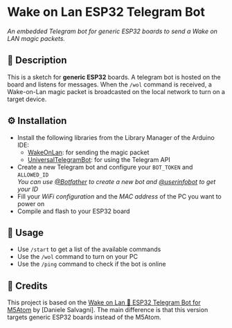 # Wake on Lan ESP32 Telegram Bot

_An embedded Telegram bot for generic ESP32 boards to send a Wake on LAN magic packets._

## 📄 Description
This is a sketch for **generic ESP32** boards. A telegram bot is hosted on the board and listens for messages. When the `/wol` command is received, a Wake-on-Lan magic packet is broadcasted on the local network to turn on a target device.


## ⚙️ Installation

- Install the following libraries from the Library Manager of the Arduino IDE:
  - [WakeOnLan](https://www.arduino.cc/reference/en/libraries/wakeonlan/): for sending the magic packet
  - [UniversalTelegramBot](https://www.arduino.cc/reference/en/libraries/universaltelegrambot/): for using the Telegram API
- Create a new Telegram bot and configure your `BOT_TOKEN` and `ALLOWED_ID`  
  _You can use [@Botfather](https://t.me/botfather) to create a new bot and [@userinfobot](https://t.me/userinfobot) to get your ID_
- Fill your _WiFi configuration_ and the _MAC address_ of the PC you want to power on
- Compile and flash to your ESP32 board

## 🔎 Usage

- Use `/start` to get a list of the available commands
- Use the `/wol` command to turn on your PC
- Use the `/ping` command to check if the bot is online

## 🔗 Credits

This project is based on the [Wake on Lan 🤖 ESP32 Telegram Bot for M5Atom](https://github.com/daniele-salvagni/wol-bot-esp32) by [Daniele Salvagni]. The main difference is that this version targets generic ESP32 boards instead of the M5Atom.
